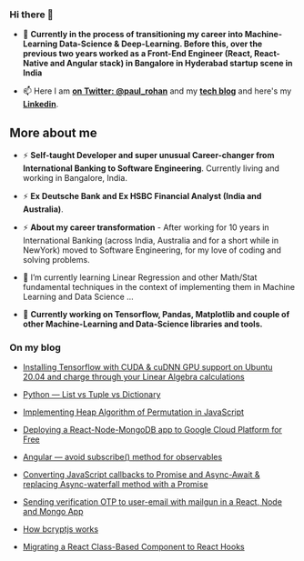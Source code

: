 ### Hi there 👋

- 🔭 **Currently in the process of transitioning my career into Machine-Learning Data-Science & Deep-Learning. Before this, over the previous two years worked as a Front-End Engineer (React, React-Native and Angular stack) in Bangalore in Hyderabad startup scene in India**

- 📫 Here I am **[on Twitter: @paul_rohan](https://twitter.com/paulr_rohan)** and my **[tech blog](https://medium.com/@paulrohan)** and here's my **[Linkedin](https://www.linkedin.com/in/rohan-paul-b27285129/)**.

## More about me

- ⚡ **Self-taught Developer and super unusual Career-changer from International Banking to Software Engineering**. Currently living and working in Bangalore, India.

- ⚡ **Ex Deutsche Bank and Ex HSBC Financial Analyst (India and Australia)**.

- ⚡ **About my career transformation** - After working for 10 years in International Banking (across India, Australia and for a short while in NewYork) moved to Software Engineering, for my love of coding and solving problems.

- 🌱 I’m currently learning Linear Regression and other Math/Stat fundamental techniques in the context of implementing them in Machine Learning and Data Science ...

* 🔭 **Currently working on Tensorflow, Pandas, Matplotlib and couple of other Machine-Learning and Data-Science libraries and tools.**

### On my blog

- [Installing Tensorflow with CUDA & cuDNN GPU support on Ubuntu 20.04 and charge through your Linear Algebra calculations](https://medium.com/@paulrohan/installing-tensorflow-with-cuda-cudnn-gpu-support-on-ubuntu-20-04-f6f67745750a)

- [Python — List vs Tuple vs Dictionary](https://medium.com/@paulrohan/python-list-vs-tuple-vs-dictionary-4a48655c7934)

* [Implementing Heap Algorithm of Permutation in JavaScript](https://medium.com/@paulrohan/implemetning-heap-algorithm-to-find-permutation-of-a-set-of-numbers-in-javascript-d6b6ef8ee0e)

* [Deploying a React-Node-MongoDB app to Google Cloud Platform for Free](https://medium.com/@paulrohan/deploying-a-react-node-mongodb-app-to-google-cloud-platforms-google-app-engine-1ba680447d59)

* [Angular — avoid subscribe() method for observables](https://medium.com/@paulrohan/angular-avoiding-subscribe-method-by-replacing-it-with-an-asynpipe-when-possible-a92c20793357)

* [Converting JavaScript callbacks to Promise and Async-Await & replacing Async-waterfall method with a Promise](https://medium.com/javascript-in-plain-english/converting-javascript-callbacks-to-promise-and-async-await-replacing-async-waterfall-method-with-3c8b7487e0b9)

* [Sending verification OTP to user-email with mailgun in a React, Node and Mongo App](https://medium.com/@paulrohan/sending-verification-otp-to-user-email-with-mailgun-in-a-react-node-and-mongo-app-56ba7e4ac29)

* [How bcryptjs works](https://medium.com/javascript-in-plain-english/how-bcryptjs-works-90ef4cb85bf4)

* [Migrating a React Class-Based Component to React Hooks](https://medium.com/better-programming/migrating-react-class-based-component-to-react-hooks-6fb310aed798)

<!-- blog starts -->

<!--
**rohan-paul/rohan-paul** is a ✨ _special_ ✨ repository because its `README.md` (this file) appears on your GitHub profile.

Here are some ideas to get you started:

- 🔭 I’m currently working on ...
- 🌱 I’m currently learning ...
- 👯 I’m looking to collaborate on ...
- 🤔 I’m looking for help with ...
- 💬 Ask me about ...
- 📫 How to reach me: ...
- 😄 Pronouns: ...
- ⚡ Fun fact: ...
-->

